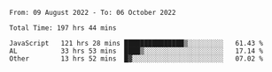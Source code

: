 
<!--START_SECTION:waka-->

```text
From: 09 August 2022 - To: 06 October 2022

Total Time: 197 hrs 44 mins

JavaScript   121 hrs 28 mins ███████████████▒░░░░░░░░░   61.43 %
AL           33 hrs 53 mins  ████▒░░░░░░░░░░░░░░░░░░░░   17.14 %
Other        13 hrs 52 mins  █▓░░░░░░░░░░░░░░░░░░░░░░░   07.02 %
```

<!--END_SECTION:waka-->











